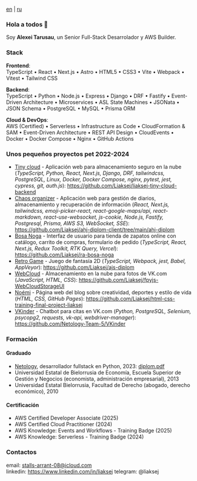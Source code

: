 [en](https://github.com/Liaksej) | [ru](https://github.com/Liaksej/liaksej/blob/main/README_ru.md)

### Hola a todos 👋

Soy **Alexei Tarusau**, un Senior Full-Stack Desarrolador y AWS Builder.

### Stack

**Frontend**:   
TypeScript • React • Next.js • Astro • HTML5 • CSS3 • Vite • Webpack • Vitest • Tailwind CSS

**Backend**:  
TypeScript • Python • Node.js • Express • Django • DRF • Fastify • Event-Driven Architecture • Microservices • ASL State Machines • JSONata • JSON Schema • PostgreSQL • MySQL • Prisma ORM

**Cloud & DevOps**:  
AWS (Certified) • Serverless • Infrastructure as Code • CloudFormation & SAM • Event-Driven Architecture • REST API Design • CloudEvents • Docker • Docker Compose • Nginx • GitHub Actions


### Unos pequeños proyectos pet 2022-2024

* [Tiny cloud](https://github.com/Liaksej/liaksej-tiny-cloud-backend) - Aplicación web para almacenamiento seguro en la nube (_TypeScript, Python, React, Next.js, Django, DRF, tailwindcss, PostgreSQL, Linux, Docker, Docker Compose, nginx, pytest, jest, cypress, git, auth.js_): https://github.com/Liaksej/liaksej-tiny-cloud-backend
* [Chaos organizer](https://github.com/Liaksej/ahj-diplom-client/tree/main/ahj-diplom) - Aplicación web para gestión de diarios, almacenamiento y recuperación de información (_React, Next.js, tailwindcss, emoji-picker-react, react-google-maps/api, react-markdown, react-use-websocket, js-cookie, Node.js, Fastify, Postgresql, Prisma, AWS S3, WebSocket, SSE_): https://github.com/Liaksej/ahj-diplom-client/tree/main/ahj-diplom
* [Bosa Noga](https://github.com/Liaksej/ra-bosa-noga) - Interfaz de usuario para tienda de zapatos online con catálogo, carrito de compras, formulario de pedido (_TypeScript, React, Next.js, Redux Toolkit, RTK Query, Vercel_): https://github.com/Liaksej/ra-bosa-noga
* [Retro Game](https://github.com/Liaksej/ajs-diplom) - Juego de fantasía 2D (_TypeScript, Webpack, jest, Babel, AppVeyor_): https://github.com/Liaksej/ajs-diplom
* [WebCloud](https://github.com/Liaksej/fpyjs-WebCloudStorageUI) - Almacenamiento en la nube para fotos de VK.com (_JavaScript, HTML, CSS_): https://github.com/Liaksej/fpyjs-WebCloudStorageUI
* [Noémi](https://github.com/Liaksej/html-css-training-final-project-liaksej) - Página web del blog sobre creatividad, deportes y estilo de vida (_HTML, CSS, GitHub Pages_): https://github.com/Liaksej/html-css-training-final-project-liaksej 
* [VKinder](https://github.com/Netology-Team-5/VKinder) - Chatbot para citas en VK.com (_Python, PostgreSQL, Selenium, psycopg2, requests, vk-api, webdriver-manager_): https://github.com/Netology-Team-5/VKinder

### Formación

#### Graduado
* [Netology](https://netology.ru/programs/fullstack-python-dev), desarrollador fullstack en Python, 2023: [diplom.pdf](https://github.com/Liaksej/liaksej/files/13766591/certificate-9.pdf)
* Universidad Estatal de Bielorrusia de Economía, Escuela Superior de Gestión y Negocios (economista, administración empresarial), 2013
* Universidad Estatal Bielorrusia, Facultad de Derecho (abogado, derecho económico), 2010

#### Certificación
* AWS Certified Developer Associate (2025)
* AWS Certified Cloud Practitioner (2024)
* AWS Knowledge: Events and Workflows - Training Badge (2025)
* AWS Knowledge: Serverless - Training Badge (2024)

### Contactos
email: stalls-arrant-08@icloud.com  
linkedin: https://www.linkedin.com/in/liaksej 
telegram: @liaksej


